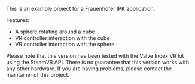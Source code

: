 This is an example project for a Frauenhofer IPK application.

Features:
- A sphere rotating around a cube
- VR controller interaction with the cube
- VR controller interaction with the sphere

Please note that this version has been tested with the Valve Index VR kit using the SteamVR API.
There is no guarantee that this version works with any other hardware.
If you are having problems, please contact the maintainer of this project.
